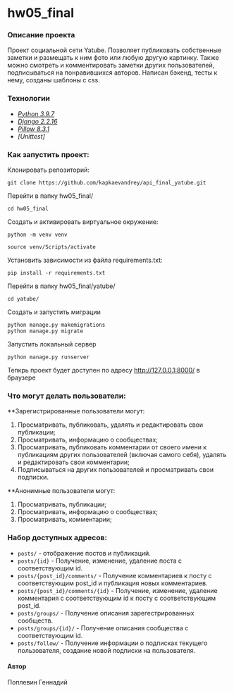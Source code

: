 # hw05_final

### Описание проекта
>>
Проект социальной сети Yatube. 
Позволяет публиковать собственные заметки и размещать к ним фото или любую другую картинку. Также можно смотреть и комментировать заметки других пользователей,
подписываться на понравившихся авторов. Написан бэкенд, тесты к нему, созданы шаблоны с css.

### Технологии
 - _[Python 3.9.7](https://docs.python.org/3/)_
 - _[Django 2.2.16](https://docs.djangoproject.com/en/2.2/)_
 - _[Pillow 8.3.1](https://pillow.readthedocs.io/en/stable/)_
 - _[Unittest]_


### Как запустить проект:

Клонировать репозиторий:

```
git clone https://github.com/kapkaevandrey/api_final_yatube.git
```

Перейти в папку hw05_final/
```
cd hw05_final
```

Cоздать и активировать виртуальное окружение:

```
python -m venv venv
```

```
source venv/Scripts/activate
```

Установить зависимости из файла requirements.txt:
```
pip install -r requirements.txt
```
Перейти в папку hw05_final/yatube/
```
cd yatube/
```

Создать и запустить миграции
```
python manage.py makemigrations
python manage.py migrate
```

Запустить локальный сервер
```
python manage.py runserver
```
Тепкрь проект будет доступен по адресу http://127.0.0.1:8000/ в браузере



### Что могут делать пользователи:

**Зарегистрированные пользователи могут:
1. Просматривать, публиковать, удалять и редактировать свои публикации;
2. Просматривать, информацию о сообществах;
3. Просматривать, публиковать комментарии от своего имени к публикациям других пользователей (включая самого себя), удалять и редактировать свои комментарии;
4. Подписываться на других пользователей и просматривать свои подписки.

**Анонимные пользователи могут:
1. Просматривать, публикации;
2. Просматривать, информацию о сообществах;
3. Просматривать, комментарии;

### Набор доступных адресов:
* ```posts/``` - отображение постов и публикаций.
* ```posts/{id}``` - Получение, изменение, удаление поста с соответствующим id.
* ```posts/{post_id}/comments/``` - Получение комментариев к посту с соответствующим post_id и публикация новых комментариев.
* ```posts/{post_id}/comments/{id}``` - Получение, изменение, удаление комментария с соответствующим id к посту с соответствующим post_id.
* ```posts/groups/``` - Получение описания зарегестрированных сообществ.
* ```posts/groups/{id}/``` - Получение описания сообщества с соответствующим id.
* ```posts/follow/``` - Получение информации о подписках текущего пользователя, создание новой подписки на пользователя.



#### Автор
Поплевин Геннадий
